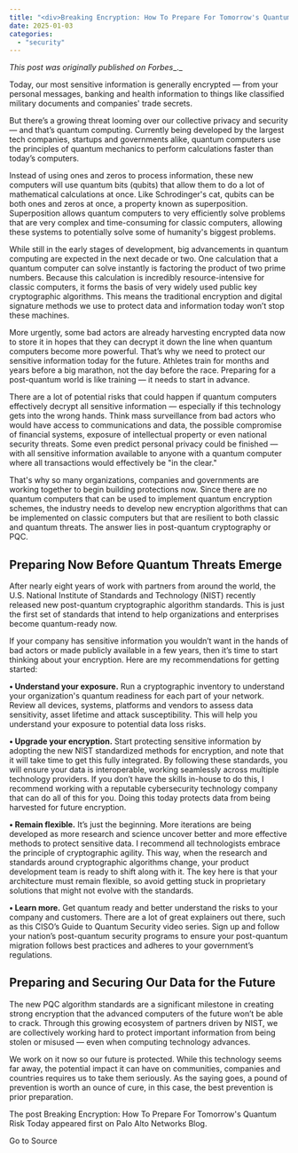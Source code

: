 ```yaml
---
title: "<div>Breaking Encryption: How To Prepare For Tomorrow's Quantum Risk Today</div>"
date: 2025-01-03
categories: 
  - "security"
---
```


_This post was originally published on_ _Forbes__._

Today, our most sensitive information is generally encrypted — from your personal messages, banking and health information to things like classified military documents and companies' trade secrets.

But there’s a growing threat looming over our collective privacy and security — and that’s quantum computing. Currently being developed by the largest tech companies, startups and governments alike, quantum computers use the principles of quantum mechanics to perform calculations faster than today’s computers.

Instead of using ones and zeros to process information, these new computers will use quantum bits (qubits) that allow them to do a lot of mathematical calculations at once. Like Schrodinger's cat, qubits can be both ones and zeros at once, a property known as superposition. Superposition allows quantum computers to very efficiently solve problems that are very complex and time-consuming for classic computers, allowing these systems to potentially solve some of humanity's biggest problems.

While still in the early stages of development, big advancements in quantum computing are expected in the next decade or two. One calculation that a quantum computer can solve instantly is factoring the product of two prime numbers. Because this calculation is incredibly resource-intensive for classic computers, it forms the basis of very widely used public key cryptographic algorithms. This means the traditional encryption and digital signature methods we use to protect data and information today won’t stop these machines.

More urgently, some bad actors are already harvesting encrypted data now to store it in hopes that they can decrypt it down the line when quantum computers become more powerful. That’s why we need to protect our sensitive information today for the future. Athletes train for months and years before a big marathon, not the day before the race. Preparing for a post-quantum world is like training — it needs to start in advance.

There are a lot of potential risks that could happen if quantum computers effectively decrypt all sensitive information — especially if this technology gets into the wrong hands. Think mass surveillance from bad actors who would have access to communications and data, the possible compromise of financial systems, exposure of intellectual property or even national security threats. Some even predict personal privacy could be finished — with all sensitive information available to anyone with a quantum computer where all transactions would effectively be "in the clear."

That's why so many organizations, companies and governments are working together to begin building protections now. Since there are no quantum computers that can be used to implement quantum encryption schemes, the industry needs to develop new encryption algorithms that can be implemented on classic computers but that are resilient to both classic and quantum threats. The answer lies in post-quantum cryptography or PQC.

## **Preparing Now Before Quantum Threats Emerge**

After nearly eight years of work with partners from around the world, the U.S. National Institute of Standards and Technology (NIST) recently released new post-quantum cryptographic algorithm standards. This is just the first set of standards that intend to help organizations and enterprises become quantum-ready now.

If your company has sensitive information you wouldn’t want in the hands of bad actors or made publicly available in a few years, then it’s time to start thinking about your encryption. Here are my recommendations for getting started:

**• Understand your exposure.** Run a cryptographic inventory to understand your organization's quantum readiness for each part of your network. Review all devices, systems, platforms and vendors to assess data sensitivity, asset lifetime and attack susceptibility. This will help you understand your exposure to potential data loss risks.

**• Upgrade your encryption.** Start protecting sensitive information by adopting the new NIST standardized methods for encryption, and note that it will take time to get this fully integrated. By following these standards, you will ensure your data is interoperable, working seamlessly across multiple technology providers. If you don’t have the skills in-house to do this, I recommend working with a reputable cybersecurity technology company that can do all of this for you. Doing this today protects data from being harvested for future encryption.

**• Remain flexible.** It’s just the beginning. More iterations are being developed as more research and science uncover better and more effective methods to protect sensitive data. I recommend all technologists embrace the principle of cryptographic agility. This way, when the research and standards around cryptographic algorithms change, your product development team is ready to shift along with it. The key here is that your architecture must remain flexible, so avoid getting stuck in proprietary solutions that might not evolve with the standards.

**• Learn more.** Get quantum ready and better understand the risks to your company and customers. There are a lot of great explainers out there, such as this CISO’s Guide to Quantum Security video series. Sign up and follow your nation’s post-quantum security programs to ensure your post-quantum migration follows best practices and adheres to your government’s regulations.

## **Preparing and Securing Our Data for the Future**

The new PQC algorithm standards are a significant milestone in creating strong encryption that the advanced computers of the future won’t be able to crack. Through this growing ecosystem of partners driven by NIST, we are collectively working hard to protect important information from being stolen or misused — even when computing technology advances.

We work on it now so our future is protected. While this technology seems far away, the potential impact it can have on communities, companies and countries requires us to take them seriously. As the saying goes, a pound of prevention is worth an ounce of cure, in this case, the best prevention is prior preparation.

The post Breaking Encryption: How To Prepare For Tomorrow's Quantum Risk Today appeared first on Palo Alto Networks Blog.

Go to Source
